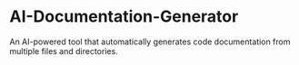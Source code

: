 # AI-Documentation-Generator
An AI-powered tool that automatically generates code documentation from multiple files and directories.
